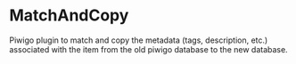 # MatchAndCopy
Piwigo plugin to match and copy the metadata (tags, description, etc.) associated with the item from the old piwigo database to the new database.

